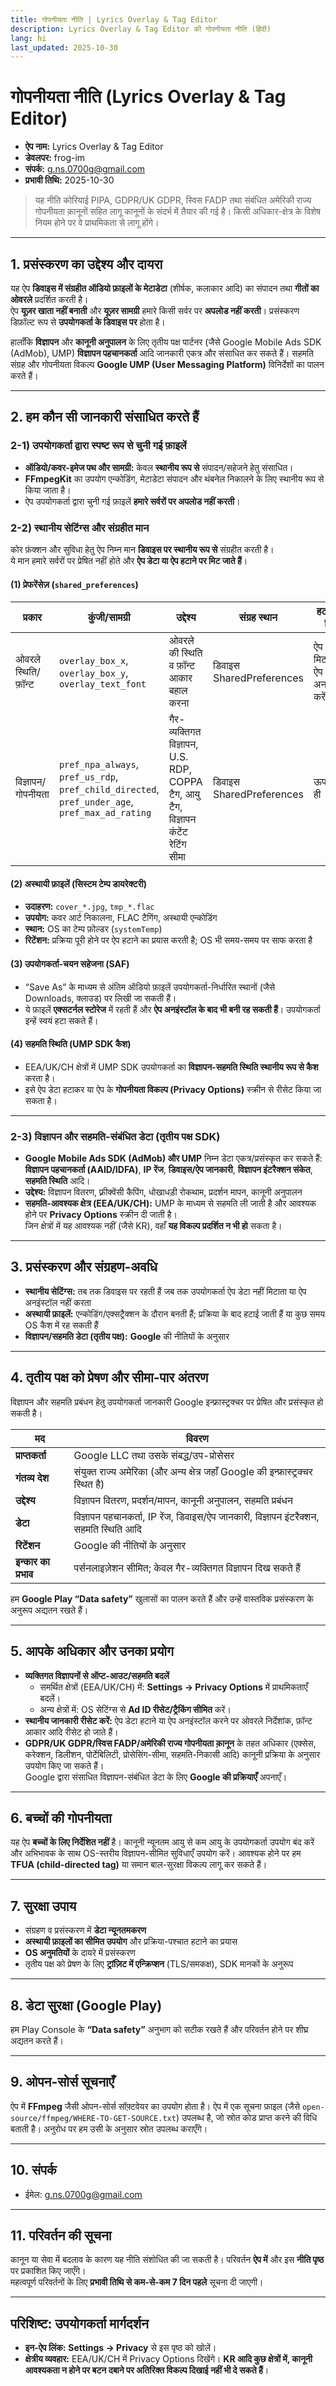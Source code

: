 ```yaml
---
title: गोपनीयता नीति | Lyrics Overlay & Tag Editor
description: Lyrics Overlay & Tag Editor की गोपनीयता नीति (हिंदी)
lang: hi
last_updated: 2025-10-30
---
```


# गोपनीयता नीति (Lyrics Overlay & Tag Editor)

- **ऐप नाम:** Lyrics Overlay & Tag Editor 
- **डेवलपर:** frog-im  
- **संपर्क:** [g.ns.0700g@gmail.com](mailto:g.ns.0700g@gmail.com)
- **प्रभावी तिथि:** 2025-10-30

> यह नीति कोरियाई PIPA, GDPR/UK GDPR, स्विस FADP तथा संबंधित अमेरिकी राज्य गोपनीयता क़ानूनों सहित लागू कानूनों के संदर्भ में तैयार की गई है। किसी अधिकार-क्षेत्र के विशेष नियम होने पर वे प्राथमिकता से लागू होंगे।

---

## 1. प्रसंस्करण का उद्देश्य और दायरा

यह ऐप **डिवाइस में संग्रहीत ऑडियो फ़ाइलों के मेटाडेटा** (शीर्षक, कलाकार आदि) का संपादन तथा **गीतों का ओवरले** प्रदर्शित करती है।  
ऐप **यूज़र खाता नहीं बनाती** और **यूज़र सामग्री** हमारे किसी सर्वर पर **अपलोड नहीं करती**। प्रसंस्करण डिफ़ॉल्ट रूप से **उपयोगकर्ता के डिवाइस पर** होता है।

हालाँकि **विज्ञापन** और **कानूनी अनुपालन** के लिए तृतीय पक्ष पार्टनर (जैसे Google Mobile Ads SDK (AdMob), UMP) **विज्ञापन पहचानकर्ता** आदि जानकारी एकत्र और संसाधित कर सकते हैं। सहमति संग्रह और गोपनीयता विकल्प **Google UMP (User Messaging Platform)** विनिर्देशों का पालन करते हैं।

---

## 2. हम कौन सी जानकारी संसाधित करते हैं

### 2-1) उपयोगकर्ता द्वारा स्पष्ट रूप से चुनी गई फ़ाइलें
- **ऑडियो/कवर-इमेज पथ और सामग्री:** केवल **स्थानीय रूप से** संपादन/सहेजने हेतु संसाधित।  
- **FFmpegKit** का उपयोग एन्कोडिंग, मेटाडेटा संपादन और थंबनेल निकालने के लिए स्थानीय रूप से किया जाता है।  
- ऐप उपयोगकर्ता द्वारा चुनी गई फ़ाइलें **हमारे सर्वरों पर अपलोड नहीं करती**।

### 2-2) स्थानीय सेटिंग्स और संग्रहीत मान

कोर फ़ंक्शन और सुविधा हेतु ऐप निम्न मान **डिवाइस पर स्थानीय रूप से** संग्रहीत करती है।  
ये मान हमारे सर्वरों पर प्रेषित नहीं होते और **ऐप डेटा या ऐप हटाने पर मिट जाते हैं**।

#### (1) प्रेफरेंसेज़ (`shared_preferences`)
| प्रकार | कुंजी/सामग्री | उद्देश्य | संग्रह स्थान | हटाने की विधि |
|---|---|---|---|---|
| ओवरले स्थिति/फ़ॉन्ट | `overlay_box_x`, `overlay_box_y`, `overlay_text_font` | ओवरले की स्थिति व फ़ॉन्ट आकार बहाल करना | डिवाइस SharedPreferences | ऐप डेटा मिटाएँ या ऐप अनइंस्टॉल करें |
| विज्ञापन/गोपनीयता | `pref_npa_always`, `pref_us_rdp`, `pref_child_directed`, `pref_under_age`, `pref_max_ad_rating` | गैर-व्यक्तिगत विज्ञापन, U.S. RDP, COPPA टैग, आयु टैग, विज्ञापन कंटेंट रेटिंग सीमा | डिवाइस SharedPreferences | ऊपर जैसा ही |

#### (2) अस्थायी फ़ाइलें (सिस्टम टेम्प डायरेक्टरी)
- **उदाहरण:** `cover_*.jpg`, `tmp_*.flac`  
- **उपयोग:** कवर आर्ट निकालना, FLAC टैगिंग, अस्थायी एन्कोडिंग  
- **स्थान:** OS का टेम्प फ़ोल्डर (`systemTemp`)  
- **रिटेंशन:** प्रक्रिया पूरी होने पर ऐप हटाने का प्रयास करती है; OS भी समय-समय पर साफ करता है

#### (3) उपयोगकर्ता-चयन सहेजना (SAF)
- “Save As” के माध्यम से अंतिम ऑडियो फ़ाइलें उपयोगकर्ता-निर्धारित स्थानों (जैसे Downloads, क्लाउड) पर लिखी जा सकती हैं।  
- ये फ़ाइलें **एक्सटर्नल स्टोरेज** में रहती हैं और **ऐप अनइंस्टॉल के बाद भी बनी रह सकती हैं**। उपयोगकर्ता इन्हें स्वयं हटा सकते हैं।

#### (4) सहमति स्थिति (UMP SDK कैश)
- EEA/UK/CH क्षेत्रों में UMP SDK उपयोगकर्ता का **विज्ञापन-सहमति स्थिति स्थानीय रूप से कैश** करता है।  
- इसे ऐप डेटा हटाकर या ऐप के **गोपनीयता विकल्प (Privacy Options)** स्क्रीन से रीसेट किया जा सकता है।

---

### 2-3) विज्ञापन और सहमति-संबंधित डेटा (तृतीय पक्ष SDK)
- **Google Mobile Ads SDK (AdMob) और UMP** निम्न डेटा एकत्र/प्रसंस्कृत कर सकते हैं: **विज्ञापन पहचानकर्ता (AAID/IDFA)**, **IP रेंज**, **डिवाइस/ऐप जानकारी**, **विज्ञापन इंटरैक्शन संकेत**, **सहमति स्थिति** आदि।  
- **उद्देश्य:** विज्ञापन वितरण, फ़्रीक्वेंसी कैपिंग, धोखाधड़ी रोकथाम, प्रदर्शन मापन, कानूनी अनुपालन  
- **सहमति-आवश्यक क्षेत्र (EEA/UK/CH):** UMP के माध्यम से सहमति ली जाती है और आवश्यक होने पर **Privacy Options** स्क्रीन दी जाती है।  
  जिन क्षेत्रों में यह आवश्यक नहीं (जैसे KR), वहाँ **यह विकल्प प्रदर्शित न भी हो** सकता है।

---

## 3. प्रसंस्करण और संग्रहण-अवधि

- **स्थानीय सेटिंग्स:** तब तक डिवाइस पर रहती हैं जब तक उपयोगकर्ता ऐप डेटा नहीं मिटाता या ऐप अनइंस्टॉल नहीं करता  
- **अस्थायी फ़ाइलें:** एन्कोडिंग/एक्सट्रैक्शन के दौरान बनती हैं; प्रक्रिया के बाद हटाई जाती हैं या कुछ समय OS कैश में रह सकती हैं  
- **विज्ञापन/सहमति डेटा (तृतीय पक्ष):** **Google** की नीतियों के अनुसार

---

## 4. तृतीय पक्ष को प्रेषण और सीमा-पार अंतरण

विज्ञापन और सहमति प्रबंधन हेतु उपयोगकर्ता जानकारी Google इन्फ्रास्ट्रक्चर पर प्रेषित और प्रसंस्कृत हो सकती है।

| मद | विवरण |
|---|---|
| **प्राप्तकर्ता** | Google LLC तथा उसके संबद्ध/उप-प्रोसेसर |
| **गंतव्य देश** | संयुक्त राज्य अमेरिका (और अन्य क्षेत्र जहाँ Google की इन्फ्रास्ट्रक्चर स्थित है) |
| **उद्देश्य** | विज्ञापन वितरण, प्रदर्शन/मापन, कानूनी अनुपालन, सहमति प्रबंधन |
| **डेटा** | विज्ञापन पहचानकर्ता, IP रेंज, डिवाइस/ऐप जानकारी, विज्ञापन इंटरैक्शन, सहमति स्थिति आदि |
| **रिटेंशन** | Google की नीतियों के अनुसार |
| **इन्कार का प्रभाव** | पर्सनलाइज़ेशन सीमित; केवल गैर-व्यक्तिगत विज्ञापन दिख सकते हैं |

हम **Google Play “Data safety”** खुलासों का पालन करते हैं और उन्हें वास्तविक प्रसंस्करण के अनुरूप अद्यतन रखते हैं।

---

## 5. आपके अधिकार और उनका प्रयोग

- **व्यक्तिगत विज्ञापनों से ऑप्ट-आउट/सहमति बदलें**  
  - समर्थित क्षेत्रों (EEA/UK/CH) में: **Settings → Privacy Options** में प्राथमिकताएँ बदलें।  
  - अन्य क्षेत्रों में: OS सेटिंग्स से **Ad ID रीसेट/ट्रैकिंग सीमित** करें।
- **स्थानीय जानकारी रीसेट करें:** ऐप डेटा हटाने या ऐप अनइंस्टॉल करने पर ओवरले निर्देशांक, फ़ॉन्ट आकार आदि रीसेट हो जाते हैं।
- **GDPR/UK GDPR/स्विस FADP/अमेरिकी राज्य गोपनीयता क़ानून** के तहत अधिकार (एक्सेस, करेक्शन, डिलीशन, पोर्टेबिलिटी, प्रोसेसिंग-सीमा, सहमति-निकासी आदि) कानूनी प्रक्रिया के अनुसार उपयोग किए जा सकते हैं।  
  Google द्वारा संसाधित विज्ञापन-संबंधित डेटा के लिए **Google की प्रक्रियाएँ** अपनाएँ।

---

## 6. बच्चों की गोपनीयता

यह ऐप **बच्चों के लिए निर्देशित नहीं** है। कानूनी न्यूनतम आयु से कम आयु के उपयोगकर्ता उपयोग बंद करें और अभिभावक के साथ OS-स्तरीय विज्ञापन-सीमित सुविधाएँ उपयोग करें। आवश्यक होने पर हम **TFUA (child-directed tag)** या समान बाल-सुरक्षा विकल्प लागू कर सकते हैं।

---

## 7. सुरक्षा उपाय

- संग्रहण व प्रसंस्करण में **डेटा न्यूनतमकरण**  
- **अस्थायी फ़ाइलों का सीमित उपयोग** और प्रक्रिया-पश्चात हटाने का प्रयास  
- **OS अनुमतियों** के दायरे में प्रसंस्करण  
- तृतीय पक्ष को प्रेषण के लिए **ट्रांज़िट में एन्क्रिप्शन** (TLS/समकक्ष), SDK मानकों के अनुरूप

---

## 8. डेटा सुरक्षा (Google Play)

हम Play Console के **“Data safety”** अनुभाग को सटीक रखते हैं और परिवर्तन होने पर शीघ्र अद्यतन करते हैं।

---

## 9. ओपन-सोर्स सूचनाएँ

ऐप में **FFmpeg** जैसी ओपन-सोर्स सॉफ़्टवेयर का उपयोग होता है। ऐप में एक सूचना फ़ाइल (जैसे `open-source/ffmpeg/WHERE-TO-GET-SOURCE.txt`) उपलब्ध है, जो स्रोत कोड प्राप्त करने की विधि बताती है। अनुरोध पर हम उसी के अनुसार स्रोत उपलब्ध कराएँगे।

---

## 10. संपर्क

- ईमेल: [g.ns.0700g@gmail.com](mailto:g.ns.0700g@gmail.com)

---

## 11. परिवर्तन की सूचना

कानून या सेवा में बदलाव के कारण यह नीति संशोधित की जा सकती है। परिवर्तन **ऐप में** और इस **नीति पृष्ठ** पर प्रकाशित किए जाएँगे।  
महत्वपूर्ण परिवर्तनों के लिए **प्रभावी तिथि से कम-से-कम 7 दिन पहले** सूचना दी जाएगी।

---

## परिशिष्ट: उपयोगकर्ता मार्गदर्शन

- **इन-ऐप लिंक:** **Settings → Privacy** से इस पृष्ठ को खोलें।  
- **क्षेत्रीय व्यवहार:** EEA/UK/CH में Privacy Options दिखेंगे। **KR आदि कुछ क्षेत्रों में, कानूनी आवश्यकता न होने पर बटन दबाने पर अतिरिक्त विकल्प दिखाई नहीं भी दे सकते हैं**।


